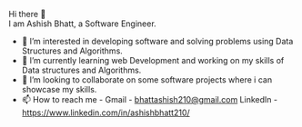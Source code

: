 Hi there 👋  
 I am Ashish Bhatt, a Software Engineer.
 
- 👀 I’m interested in developing software and solving problems using Data Structures and Algorithms.
- 🌱 I’m currently learning web Development and working on my skills of Data structures and Algorithms.
- 💞️ I’m looking to collaborate on some software projects where i can showcase my skills.
- 📫 How to reach me - Gmail - bhattashish210@gmail.com
                      LinkedIn - https://www.linkedin.com/in/ashishbhatt210/

<!---
ashishbhatt210/ashishbhatt210 is a ✨ special ✨ repository because its `README.md` (this file) appears on your GitHub profile.
You can click the Preview link to take a look at your changes.
--->

